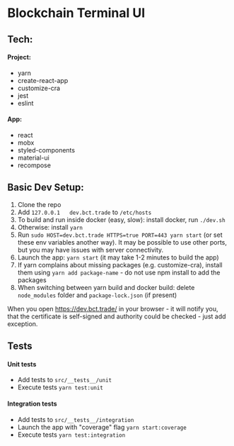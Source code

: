 # Blockchain Terminal UI

## Tech:

#### Project:

- yarn
- create-react-app
- customize-cra
- jest
- eslint

#### App:

- react
- mobx
- styled-components
- material-ui
- recompose

## Basic Dev Setup:

1. Clone the repo
2. Add `127.0.0.1   dev.bct.trade` to `/etc/hosts`
3. To build and run inside docker (easy, slow): install docker, run `./dev.sh`
4. Otherwise: install `yarn`
5. Run `sudo HOST=dev.bct.trade HTTPS=true PORT=443 yarn start` (or set these env variables another way). It may be possible to use other ports, but you may have issues with server connectivity.
6. Launch the app: `yarn start` (it may take 1-2 minutes to build the app)
7. If yarn complains about missing packages (e.g. customize-cra), install them using `yarn add package-name` - do not use npm install to add the packages
8. When switching between yarn build and docker build: delete `node_modules` folder and `package-lock.json` (if present)

When you open https://dev.bct.trade/ in your browser - it will notify you, that the certificate is self-signed and authority could be checked - just add exception.

## Tests

#### Unit tests

- Add tests to `src/__tests__/unit`
- Execute tests `yarn test:unit`

#### Integration tests

- Add tests to `src/__tests__/integration`
- Launch the app with "coverage" flag `yarn start:coverage`
- Execute tests `yarn test:integration`
